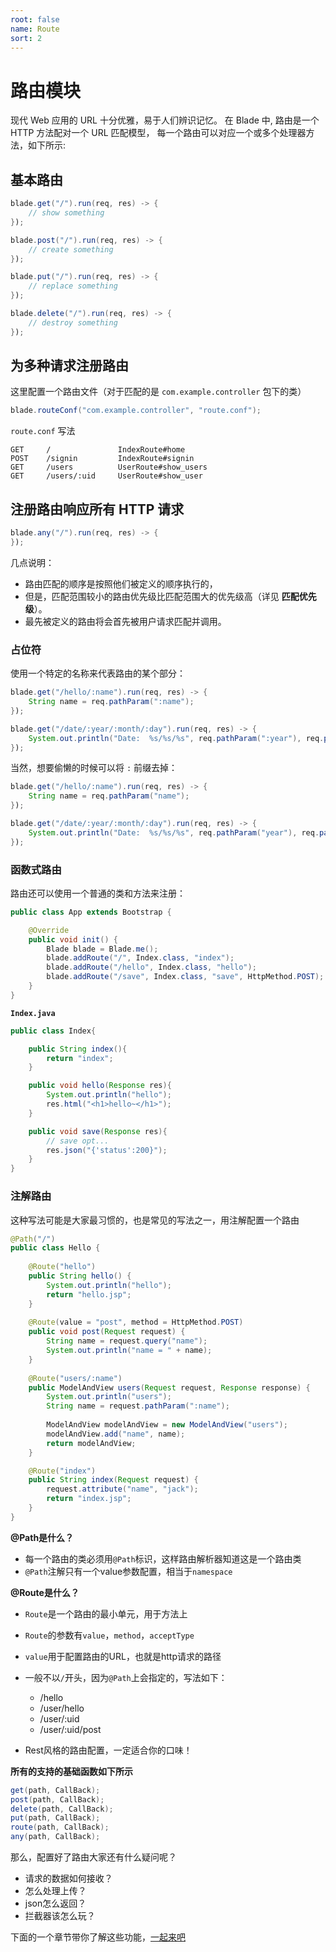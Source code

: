 ```yaml
---
root: false
name: Route
sort: 2
---
```


# 路由模块

现代 Web 应用的 URL 十分优雅，易于人们辨识记忆。
在 Blade 中, 路由是一个 HTTP 方法配对一个 URL 匹配模型， 每一个路由可以对应一个或多个处理器方法，如下所示:

## 基本路由

```java
blade.get("/").run(req, res) -> {
    // show something
});

blade.post("/").run(req, res) -> {
    // create something
});

blade.put("/").run(req, res) -> {
    // replace something
});

blade.delete("/").run(req, res) -> {
    // destroy something
});
```

## 为多种请求注册路由

这里配置一个路由文件（对于匹配的是 `com.example.controller` 包下的类）

```java
blade.routeConf("com.example.controller", "route.conf");
```

`route.conf` 写法

```
GET     /               IndexRoute#home
POST    /signin         IndexRoute#signin
GET     /users          UserRoute#show_users
GET     /users/:uid     UserRoute#show_user
```

## 注册路由响应所有 HTTP 请求

```java
blade.any("/").run(req, res) -> {
});
```


几点说明：

- 路由匹配的顺序是按照他们被定义的顺序执行的，
- 但是，匹配范围较小的路由优先级比匹配范围大的优先级高（详见 **匹配优先级**）。
- 最先被定义的路由将会首先被用户请求匹配并调用。

### 占位符

使用一个特定的名称来代表路由的某个部分：

```java
blade.get("/hello/:name").run(req, res) -> {
    String name = req.pathParam(":name");
});

blade.get("/date/:year/:month/:day").run(req, res) -> {
    System.out.println("Date:  %s/%s/%s", req.pathParam(":year"), req.pathParam(":month"), req.pathParam(":day"))
});
```

当然，想要偷懒的时候可以将 `:` 前缀去掉：

```java
blade.get("/hello/:name").run(req, res) -> {
    String name = req.pathParam("name");
});

blade.get("/date/:year/:month/:day").run(req, res) -> {
    System.out.println("Date:  %s/%s/%s", req.pathParam("year"), req.pathParam("month"), req.pathParam("day"))
});
```

### 函数式路由

路由还可以使用一个普通的类和方法来注册：

```java
public class App extends Bootstrap {

    @Override
    public void init() {
    	Blade blade = Blade.me();
    	blade.addRoute("/", Index.class, "index");
    	blade.addRoute("/hello", Index.class, "hello");
    	blade.addRoute("/save", Index.class, "save", HttpMethod.POST);
    }
}
```

**`Index.java`**

```java
public class Index{

	public String index(){
		return "index";
	}

	public void hello(Response res){
		System.out.println("hello");
		res.html("<h1>hello~</h1>");
	}

	public void save(Response res){
		// save opt...
		res.json("{'status':200}");
	}
}
```

### 注解路由

这种写法可能是大家最习惯的，也是常见的写法之一，用注解配置一个路由

```java
@Path("/")
public class Hello {
    
    @Route("hello")
    public String hello() {
        System.out.println("hello");
        return "hello.jsp";
    }
        
    @Route(value = "post", method = HttpMethod.POST)
    public void post(Request request) {
        String name = request.query("name");
        System.out.println("name = " + name);
    }
    
    @Route("users/:name")
    public ModelAndView users(Request request, Response response) {
        System.out.println("users");
        String name = request.pathParam(":name");
        
        ModelAndView modelAndView = new ModelAndView("users");
        modelAndView.add("name", name);
        return modelAndView;
    }

    @Route("index")
    public String index(Request request) {
        request.attribute("name", "jack");
        return "index.jsp";
    }
}
```

**@Path是什么？**

+ 每一个路由的类必须用`@Path`标识，这样路由解析器知道这是一个路由类
+ `@Path`注解只有一个value参数配置，相当于`namespace`
    
**@Route是什么？**

+ `Route`是一个路由的最小单元，用于方法上
+ `Route`的参数有`value`，`method`，`acceptType`
+ `value`用于配置路由的URL，也就是http请求的路径
+ 一般不以`/`开头，因为`@Path`上会指定的，写法如下：
    * /hello
    * /user/hello
    * /user/:uid
    * /user/:uid/post
    
+ Rest风格的路由配置，一定适合你的口味！

**所有的支持的基础函数如下所示**

```java
get(path, CallBack);
post(path, CallBack);
delete(path, CallBack);
put(path, CallBack);
route(path, CallBack);
any(path, CallBack);
```

那么，配置好了路由大家还有什么疑问呢？

- 请求的数据如何接收？
- 怎么处理上传？
- json怎么返回？
- 拦截器该怎么玩？

下面的一个章节带你了解这些功能，[一起来吧](./requestresponse)
